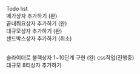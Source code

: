 Todo list
<br>
메가상자 추가하기 (완) <br>
끝내줘요상자 추가하기 (완) <br>
대규모상자 추가하기 (완) <br>
샌드박스상자 추가하기 (취소) <br><br>

슬라이더로 블랙상자 1~10단계 구현 (완)
css작업(진행중)<br>
대규모 8티상자 추가하기

